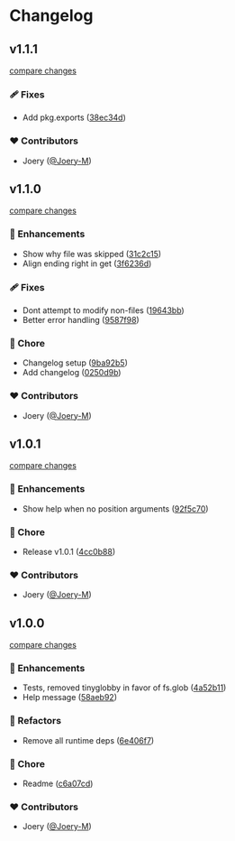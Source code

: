 # Changelog


## v1.1.1

[compare changes](https://github.com/Joery-M/crlf-es/compare/v1.1.0...v1.1.1)

### 🩹 Fixes

- Add pkg.exports ([38ec34d](https://github.com/Joery-M/crlf-es/commit/38ec34d))

### ❤️ Contributors

- Joery ([@Joery-M](https://github.com/Joery-M))

## v1.1.0

[compare changes](https://github.com/Joery-M/crlf-es/compare/v1.0.1...v1.1.0)

### 🚀 Enhancements

- Show why file was skipped ([31c2c15](https://github.com/Joery-M/crlf-es/commit/31c2c15))
- Align ending right in get ([3f6236d](https://github.com/Joery-M/crlf-es/commit/3f6236d))

### 🩹 Fixes

- Dont attempt to modify non-files ([19643bb](https://github.com/Joery-M/crlf-es/commit/19643bb))
- Better error handling ([9587f98](https://github.com/Joery-M/crlf-es/commit/9587f98))

### 🏡 Chore

- Changelog setup ([9ba92b5](https://github.com/Joery-M/crlf-es/commit/9ba92b5))
- Add changelog ([0250d9b](https://github.com/Joery-M/crlf-es/commit/0250d9b))

### ❤️ Contributors

- Joery ([@Joery-M](https://github.com/Joery-M))

## v1.0.1

[compare changes](https://github.com/Joery-M/crlf-es/compare/v1.0.0...v1.0.1)

### 🚀 Enhancements

- Show help when no position arguments ([92f5c70](https://github.com/Joery-M/crlf-es/commit/92f5c70))

### 🏡 Chore

- Release v1.0.1 ([4cc0b88](https://github.com/Joery-M/crlf-es/commit/4cc0b88))

### ❤️ Contributors

- Joery ([@Joery-M](https://github.com/Joery-M))

## v1.0.0

[compare changes](https://github.com/Joery-M/crlf-es/compare/fc16f7bee7149bc6991c2e83896cc3562515246b...v1.0.0)

### 🚀 Enhancements

- Tests, removed tinyglobby in favor of fs.glob ([4a52b11](https://github.com/Joery-M/crlf-es/commit/4a52b11))
- Help message ([58aeb92](https://github.com/Joery-M/crlf-es/commit/58aeb92))

### 💅 Refactors

- Remove all runtime deps ([6e406f7](https://github.com/Joery-M/crlf-es/commit/6e406f7))

### 🏡 Chore

- Readme ([c6a07cd](https://github.com/Joery-M/crlf-es/commit/c6a07cd))

### ❤️ Contributors

- Joery ([@Joery-M](https://github.com/Joery-M))